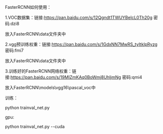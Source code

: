 FasterRCNN如何使用：

1.VOC数据集：链接:https://pan.baidu.com/s/12Qgndt1TWUYBeIcL0Th20g  密码:dzi8

放入FasterRCNN\data文件夹中

2.vgg预训练权重：链接:https://pan.baidu.com/s/1GdxNN7MwRS_tyItklpRyzg  密码:fmi7

放入FasterRCNN\data文件夹中

3.训练好的FasterRCNN网络权重：链接:https://pan.baidu.com/s/19MIZmKAq0BoWmj8UhljmNg  密码:qmi4

放入FasterRCNN\models\vgg16\pascal_voc中

训练：

python trainval_net.py

gpu:

python trainval_net.py --cuda
